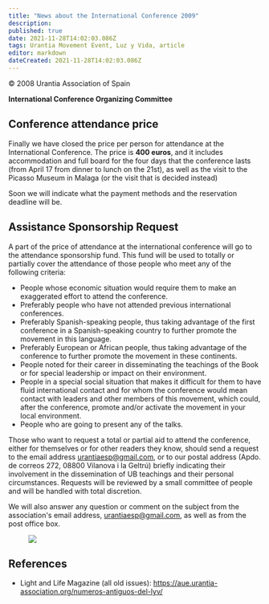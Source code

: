 ```yaml
---
title: "News about the International Conference 2009"
description: 
published: true
date: 2021-11-28T14:02:03.086Z
tags: Urantia Movement Event, Luz y Vida, article
editor: markdown
dateCreated: 2021-11-28T14:02:03.086Z
---
```


<p class="v-card v-sheet theme--light gray lighten-3 px-2">© 2008 Urantia Association of Spain</p>


**International Conference Organizing Committee**

## Conference attendance price

Finally we have closed the price per person for attendance at the International Conference. The price is **400 euros**, and it includes accommodation and full board for the four days that the conference lasts (from April 17 from dinner to lunch on the 21st), as well as the visit to the Picasso Museum in Malaga (or the visit that is decided instead)

Soon we will indicate what the payment methods and the reservation deadline will be.

## Assistance Sponsorship Request

A part of the price of attendance at the international conference will go to the attendance sponsorship fund. This fund will be used to totally or partially cover the attendance of those people who meet any of the following criteria:

- People whose economic situation would require them to make an exaggerated effort to attend the conference.
- Preferably people who have not attended previous international conferences.
- Preferably Spanish-speaking people, thus taking advantage of the first conference in a Spanish-speaking country to further promote the movement in this language.
- Preferably European or African people, thus taking advantage of the conference to further promote the movement in these continents.
- People noted for their career in disseminating the teachings of the Book or for special leadership or impact on their environment.
- People in a special social situation that makes it difficult for them to have fluid international contact and for whom the conference would mean contact with leaders and other members of this movement, which could, after the conference, promote and/or activate the movement in your local environment.
- People who are going to present any of the talks.

Those who want to request a total or partial aid to attend the conference, either for themselves or for other readers they know, should send a request to the email address urantiaesp@gmail.com, or to our postal address (Apdo. de correos 272, 08800 Vilanova i la Geltrú) briefly indicating their involvement in the dissemination of UB teachings and their personal circumstances. Requests will be reviewed by a small committee of people and will be handled with total discretion.

We will also answer any question or comment on the subject from the association's email address, urantiaesp@gmail.com, as well as from the post office box.

<figure id="Figure_1" class="image urantiapedia">
<img src="/image/article/Luz_y_Vida/LyV11/05.jpg">
</figure>

## References

- Light and Life Magazine (all old issues): https://aue.urantia-association.org/numeros-antiguos-del-lyv/

